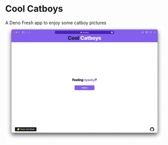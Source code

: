 # Cool Catboys
A Deno Fresh app to enjoy some catboy pictures
![Screenshot of CoolCatboys main page](/static/screenshot.png)
